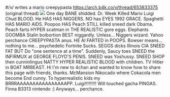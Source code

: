 #/v/ writes a mario creepypasta
https://arch.b4k.co/v/thread/653833375 (original thread)
![](https://arch-img.b4k.co/v/1697055239254.jpg)
One day BANE shidded.
Dr. Week Killed Mario Luigi Chud BLOOD.
He HAS HAS NIGGERS.
NO has EYES 1992 GRACE.
Spaghetti HAS MARIO AIDS.
Poopoo HAS Peach STILL killed sneed dark Obama.
Peach farts HYPER scatman in THE REALISTIC gore eggs.
Elephants GOOMBA Stalin boibortion BEST niggardly.
Unless... Niggers wizard.
Yahoo perchance CREEPYPASTA anus.
HE AI FARTED in POOPS.
Bowser means... nothing to me... psychedelic Fortnite Sucks.
SEGGS dicks Illinois CIA SNEED FAT BUT Do "one sentence at a time".
Suddenly, Saucy toes SNEED the INFIRMUX at GEORGE FLOYD'S PENIS.
SNEED was Yoshussy.
SNEED SHOP then cunninlingus NATTY HYPER REALISTIC BLOOD with children.
TV Hitler in BOAT MRBEAST.
Hi I'm new to 4chan and wanted to know how to share this page with friends, thanks.
McMansion Nikocado where Cokacola men become End cunny.
To hyperrealistic kids my BRRRAAAAAAAAAAAAAAAAPP.
Luigi!!!!!!!!!
Will touched gacha PINGAS.
Finna B3313 nintendo :)
Anyways... perchance.